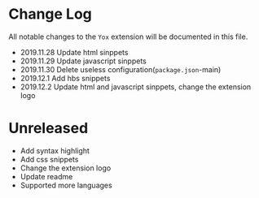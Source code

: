 # Change Log

All notable changes to the `Yox` extension will be documented in this file.

- 2019.11.28 Update html sinppets
- 2019.11.29 Update javascript sinppets
- 2019.11.30 Delete useless configuration(`package.json`-main)
- 2019.12.1 Add hbs snippets
- 2019.12.2 Update html and javascript sinppets, change the extension logo

# Unreleased

- Add syntax highlight
- Add css snippets
- Change the extension logo
- Update readme
- Supported more languages